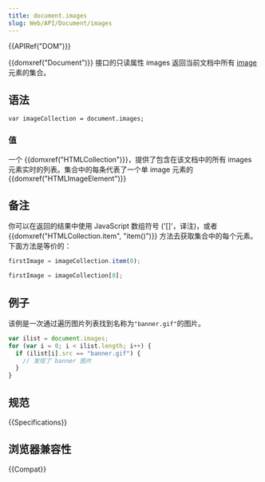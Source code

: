 ```yaml
---
title: document.images
slug: Web/API/Document/images
---
```


{{APIRef("DOM")}}

{{domxref("Document")}} 接口的只读属性 images 返回当前文档中所有 [image](/zh-CN/DOM/Image) 元素的集合。

## 语法

```plain
var imageCollection = document.images;
```

### 值

一个 {{domxref("HTMLCollection")}}，提供了包含在该文档中的所有 images 元素实时的列表。集合中的每条代表了一个单 image 元素的{{domxref("HTMLImageElement")}}

## 备注

你可以在返回的结果中使用 JavaScript 数组符号 ('\[]'，译注)，或者{{domxref("HTMLCollection.item", "item()")}} 方法去获取集合中的每个元素。下面方法是等价的：

```js
firstImage = imageCollection.item(0);

firstImage = imageCollection[0];
```

## 例子

该例是一次通过遍历图片列表找到名称为`"banner.gif"`的图片。

```js
var ilist = document.images;
for (var i = 0; i < ilist.length; i++) {
  if (ilist[i].src == "banner.gif") {
    // 发现了 banner 图片
  }
}
```

## 规范

{{Specifications}}

## 浏览器兼容性

{{Compat}}
